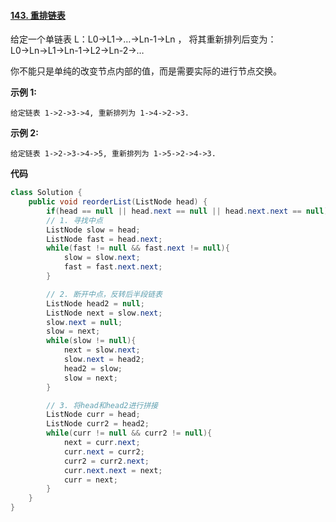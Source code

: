 #### [143. 重排链表](https://leetcode-cn.com/problems/reorder-list/)

给定一个单链表 L：L0→L1→…→Ln-1→Ln ，
将其重新排列后变为： L0→Ln→L1→Ln-1→L2→Ln-2→…

你不能只是单纯的改变节点内部的值，而是需要实际的进行节点交换。

**示例 1:**

```
给定链表 1->2->3->4, 重新排列为 1->4->2->3.
```

**示例 2:**

```
给定链表 1->2->3->4->5, 重新排列为 1->5->2->4->3.
```

**代码**

```java
class Solution {
    public void reorderList(ListNode head) {
        if(head == null || head.next == null || head.next.next == null) return;
        // 1. 寻找中点
        ListNode slow = head;
        ListNode fast = head.next;
        while(fast != null && fast.next != null){
            slow = slow.next;
            fast = fast.next.next;
        }

        // 2. 断开中点，反转后半段链表
        ListNode head2 = null;
        ListNode next = slow.next;
        slow.next = null;
        slow = next;
        while(slow != null){
            next = slow.next;
            slow.next = head2;
            head2 = slow;
            slow = next;
        }

        // 3. 将head和head2进行拼接
        ListNode curr = head;
        ListNode curr2 = head2;
        while(curr != null && curr2 != null){
            next = curr.next;
            curr.next = curr2;
            curr2 = curr2.next;
            curr.next.next = next;
            curr = next;
        }
    }
}
```